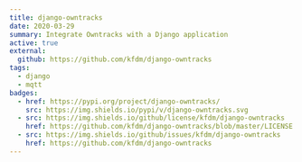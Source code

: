 ```yaml
---
title: django-owntracks
date: 2020-03-29
summary: Integrate Owntracks with a Django application
active: true
external:
  github: https://github.com/kfdm/django-owntracks
tags:
  - django
  - mqtt
badges:
  - href: https://pypi.org/project/django-owntracks/
    src: https://img.shields.io/pypi/v/django-owntracks.svg
  - src: https://img.shields.io/github/license/kfdm/django-owntracks
    href: https://github.com/kfdm/django-owntracks/blob/master/LICENSE
  - src: https://img.shields.io/github/issues/kfdm/django-owntracks
    href: https://github.com/kfdm/django-owntracks
---
```

